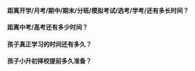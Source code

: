 #### 距离开学/月考/期中/期末/分班/模拟考试/选考/学考/还有多长时间？
#### 距离中考/高考还有多少时间？
#### 孩子真正学习的时间还有多久？
#### 孩子小升初择校提前多久准备？      
